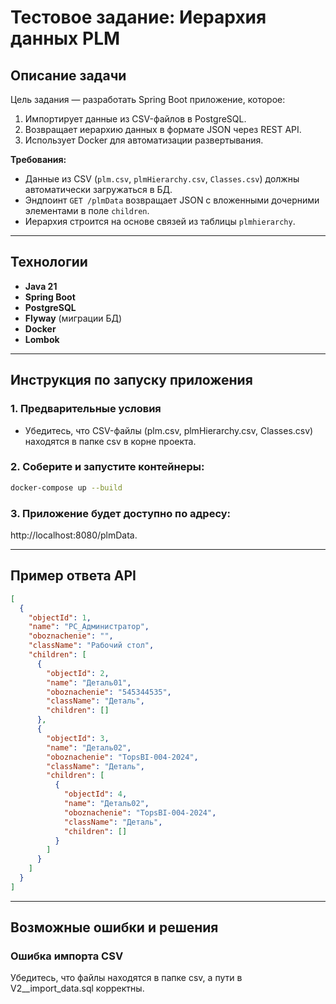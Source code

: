 # Тестовое задание: Иерархия данных PLM

## Описание задачи
Цель задания — разработать Spring Boot приложение, которое:
1. Импортирует данные из CSV-файлов в PostgreSQL.
2. Возвращает иерархию данных в формате JSON через REST API.
3. Использует Docker для автоматизации развертывания.

**Требования:**
- Данные из CSV (`plm.csv`, `plmHierarchy.csv`, `Classes.csv`) должны автоматически загружаться в БД.
- Эндпоинт `GET /plmData` возвращает JSON с вложенными дочерними элементами в поле `children`.
- Иерархия строится на основе связей из таблицы `plmhierarchy`.

---

## Технологии
- **Java 21**
- **Spring Boot**
- **PostgreSQL**
- **Flyway** (миграции БД)
- **Docker**
- **Lombok**

---

## Инструкция по запуску приложения

### 1. Предварительные условия
- Убедитесь, что CSV-файлы (plm.csv, plmHierarchy.csv, Classes.csv) находятся в папке csv в корне проекта.

### 2. Соберите и запустите контейнеры:
```bash
docker-compose up --build
```

### 3. Приложение будет доступно по адресу:
http://localhost:8080/plmData.

---

## Пример ответа API
```json
[
  {
    "objectId": 1,
    "name": "РС_Администратор",
    "oboznachenie": "",
    "className": "Рабочий стол",
    "children": [
      {
        "objectId": 2,
        "name": "Деталь01",
        "oboznachenie": "545344535",
        "className": "Деталь",
        "children": []
      },
      {
        "objectId": 3,
        "name": "Деталь02",
        "oboznachenie": "TopsBI-004-2024",
        "className": "Деталь",
        "children": [
          {
            "objectId": 4,
            "name": "Деталь02",
            "oboznachenie": "TopsBI-004-2024",
            "className": "Деталь",
            "children": []
          }
        ]
      }
    ]
  }
]
```

---

## Возможные ошибки и решения
### Ошибка импорта CSV
Убедитесь, что файлы находятся в папке csv, а пути в V2__import_data.sql корректны.
